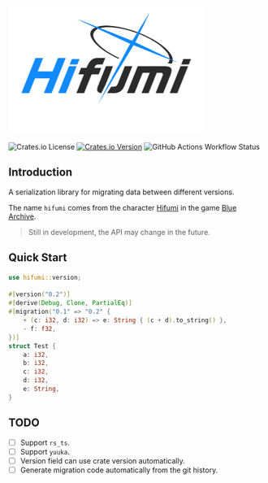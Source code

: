 <img src="splash.png" alt="hifumi" />

![Crates.io License](https://img.shields.io/crates/l/hifumi)
[![Crates.io Version](https://img.shields.io/crates/v/hifumi)](https://docs.rs/hifumi)
![GitHub Actions Workflow Status](https://img.shields.io/github/actions/workflow/status/celestia-island/hifumi/test.yml)

## Introduction

A serialization library for migrating data between different versions.

The name `hifumi` comes from the character [Hifumi](https://bluearchive.wiki/wiki/hifumi) in the game [Blue Archive](https://bluearchive.jp/).

> Still in development, the API may change in the future.

## Quick Start

```rust
use hifumi::version;

#[version("0.2")]
#[derive(Debug, Clone, PartialEq)]
#[migration("0.1" => "0.2" {
    + (c: i32, d: i32) => e: String { (c + d).to_string() },
    - f: f32,
})]
struct Test {
    a: i32,
    b: i32,
    c: i32,
    d: i32,
    e: String,
}
```

## TODO

- [ ] Support `rs_ts`.
- [ ] Support `yuuka`.
- [ ] Version field can use crate version automatically.
- [ ] Generate migration code automatically from the git history.
